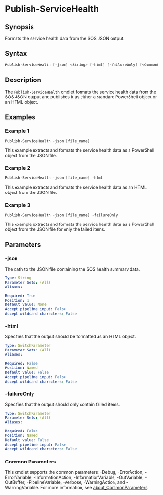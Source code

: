 # Publish-ServiceHealth

## Synopsis

Formats the service health data from the SOS JSON output.

## Syntax

```powershell
Publish-ServiceHealth [-json] <String> [-html] [-failureOnly] [<CommonParameters>]
```

## Description

The `Publish-ServiceHealth` cmdlet formats the service health data from the SOS JSON output and publishes it as either a standard PowerShell object or an HTML object.

## Examples

### Example 1

```powershell
Publish-ServiceHealth -json [file_name]
```

This example extracts and formats the service health data as a PowerShell object from the JSON file.

### Example 2

```powershell
Publish-ServiceHealth -json [file_name] -html
```

This example extracts and formats the service health data as an HTML object from the JSON file.

### Example 3

```powershell
Publish-ServiceHealth -json [file_name] -failureOnly
```

This example extracts and formats the service health data as a PowerShell object from the JSON file for only the failed items.

## Parameters

### -json

The path to the JSON file containing the SOS health summary data.

```yaml
Type: String
Parameter Sets: (All)
Aliases:

Required: True
Position: 1
Default value: None
Accept pipeline input: False
Accept wildcard characters: False
```

### -html

Specifies that the output should be formatted as an HTML object.

```yaml
Type: SwitchParameter
Parameter Sets: (All)
Aliases:

Required: False
Position: Named
Default value: False
Accept pipeline input: False
Accept wildcard characters: False
```

### -failureOnly

Specifies that the output should only contain failed items.

```yaml
Type: SwitchParameter
Parameter Sets: (All)
Aliases:

Required: False
Position: Named
Default value: False
Accept pipeline input: False
Accept wildcard characters: False
```

### Common Parameters

This cmdlet supports the common parameters: -Debug, -ErrorAction, -ErrorVariable, -InformationAction, -InformationVariable, -OutVariable, -OutBuffer, -PipelineVariable, -Verbose, -WarningAction, and -WarningVariable. For more information, see [about_CommonParameters](http://go.microsoft.com/fwlink/?LinkID=113216).
